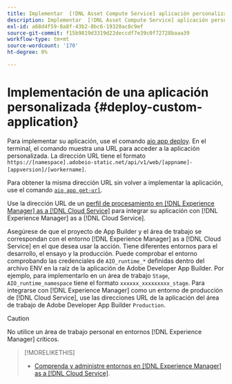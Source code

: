 ```yaml
---
title: Implementar  [!DNL Asset Compute Service] aplicación personalizada
description: Implementar  [!DNL Asset Compute Service] aplicación personalizada.
exl-id: a68d4f59-8a8f-43b2-8bc6-19320ac8c9ef
source-git-commit: f15b9819d3319d22deccdf7e39c0f72728baaa39
workflow-type: tm+mt
source-wordcount: '170'
ht-degree: 0%

---
```


# Implementación de una aplicación personalizada {#deploy-custom-application}

Para implementar su aplicación, use el comando [aio app deploy](https://github.com/adobe/aio-cli#aio-appdeploy). En el terminal, el comando muestra una URL para acceder a la aplicación personalizada. La dirección URL tiene el formato `https://[namespace].adobeio-static.net/api/v1/web/[appname]-[appversion]/[workername]`.

Para obtener la misma dirección URL sin volver a implementar la aplicación, use el comando [`aio app get-url`](https://github.com/adobe/aio-cli#aio-app-get-url-action).

Use la dirección URL de un [perfil de procesamiento en [!DNL Experience Manager] as a [!DNL Cloud Service]](https://experienceleague.adobe.com/es/docs/experience-manager-cloud-service/content/assets/manage/asset-microservices-configure-and-use) para integrar su aplicación con [!DNL Experience Manager] as a [!DNL Cloud Service].

Asegúrese de que el proyecto de App Builder y el área de trabajo se correspondan con el entorno [!DNL Experience Manager] as a [!DNL Cloud Service] en el que desea usar la acción. Tiene diferentes entornos para el desarrollo, el ensayo y la producción. Puede comprobar el entorno comprobando las credenciales de `AIO_runtime_*` definidas dentro del archivo ENV en la raíz de la aplicación de Adobe Developer App Builder. Por ejemplo, para implementarlo en un área de trabajo `Stage`, `AIO_runtime_namespace` tiene el formato `xxxxxx_xxxxxxxxx_stage`. Para integrarse con [!DNL Experience Manager] como un entorno de producción de [!DNL Cloud Service], use las direcciones URL de la aplicación del área de trabajo de Adobe Developer App Builder `Production`.

>[!CAUTION]
>
>No utilice un área de trabajo personal en entornos [!DNL Experience Manager] críticos.

>[!MORELIKETHIS]
>
>* [Comprenda y administre entornos en [!DNL Experience Manager] as a [!DNL Cloud Service]](https://experienceleague.adobe.com/es/docs/experience-manager-cloud-service/content/implementing/using-cloud-manager/manage-environments).
